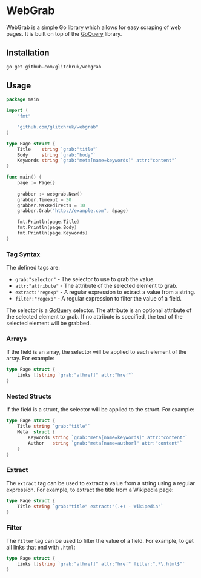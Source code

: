# WebGrab

WebGrab is a simple Go library which allows for easy scraping of web pages. It is built on top of the [GoQuery](http://github.com/PuerkitoBio/goquery) library.

## Installation

```bash
go get github.com/glitchruk/webgrab
```

## Usage

```go
package main

import (
    "fmt"

    "github.com/glitchruk/webgrab"
)

type Page struct {
    Title    string `grab:"title"`
    Body     string `grab:"body"`
    Keywords string `grab:"meta[name=keywords]" attr:"content"`
}

func main() {
    page := Page{}
    
    grabber := webgrab.New()
    grabber.Timeout = 30
    grabber.MaxRedirects = 10
    grabber.Grab("http://example.com", &page)

    fmt.Println(page.Title)
    fmt.Println(page.Body)
    fmt.Println(page.Keywords)
}
```

### Tag Syntax

The defined tags are:

* `grab:"selector"` - The selector to use to grab the value.
* `attr:"attribute"` - The attribute of the selected element to grab.
* `extract:"regexp"` - A regular expression to extract a value from a string.
* `filter:"regexp"` - A regular expression to filter the value of a field.

The selector is a [GoQuery](http://godoc.org/github.com/PuerkitoBio/goquery) selector. The attribute is an
optional attribute of the selected element to grab. If no attribute is
specified, the text of the selected element will be grabbed.

### Arrays

If the field is an array, the selector will be applied to each element of the
array. For example:

```go
type Page struct {
    Links []string `grab:"a[href]" attr:"href"`
}
```

### Nested Structs

If the field is a struct, the selector will be applied to the struct. For
example:

```go
type Page struct {
    Title string `grab:"title"`
    Meta  struct {
        Keywords string `grab:"meta[name=keywords]" attr:"content"`
        Author   string `grab:"meta[name=author]" attr:"content"`
    }
}
```

### Extract

The `extract` tag can be used to extract a value from a string using a regular
expression. For example, to extract the title from a Wikipedia page:

```go
type Page struct {
    Title string `grab:"title" extract:"(.+) - Wikipedia"`
}
```

### Filter

The `filter` tag can be used to filter the value of a field. For example, to
get all links that end with `.html`:

```go
type Page struct {
    Links []string `grab:"a[href]" attr:"href" filter:".*\.html$"`
}
```
